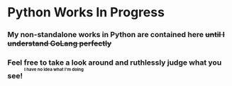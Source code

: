 # Python Works In Progress

### My non-standalone works in Python are contained here ~~until I understand GoLang perfectly~~

### Feel free to take a look around and ruthlessly judge what you see! <sup><sup><sup>I have no idea what I'm doing</sup></sup></sup>

